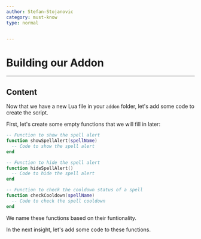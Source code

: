 ```yaml
---
author: Stefan-Stojanovic
category: must-know
type: normal


---
```


# Building our Addon

---
## Content

Now that we have a new Lua file in your `addon` folder, let's add some code to create the script.

First, let's create some empty functions that we will fill in later:
```lua
-- Function to show the spell alert
function showSpellAlert(spellName)
  -- Code to show the spell alert
end

-- Function to hide the spell alert
function hideSpellAlert()
  -- Code to hide the spell alert
end

-- Function to check the cooldown status of a spell
function checkCooldown(spellName)
  -- Code to check the spell cooldown 
end
```

We name these functions based on their funtionality.

In the next insight, let's add some code to these functions.
